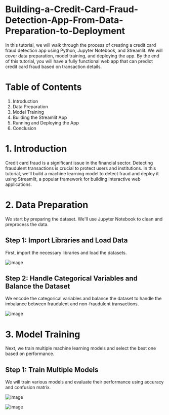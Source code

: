 # Building-a-Credit-Card-Fraud-Detection-App-From-Data-Preparation-to-Deployment
In this tutorial, we will walk through the process of creating a credit card fraud detection app using Python, Jupyter Notebook, and Streamlit. We will cover data preparation, model training, and deploying the app. By the end of this tutorial, you will have a fully functional web app that can predict credit card fraud based on transaction details.

# Table of Contents
1. Introduction
2. Data Preparation
3. Model Training
4. Building the Streamlit App
5. Running and Deploying the App
6. Conclusion

# 1. Introduction
Credit card fraud is a significant issue in the financial sector. Detecting fraudulent transactions is crucial to protect users and institutions. In this tutorial, we'll build a machine learning model to detect fraud and deploy it using Streamlit, a popular framework for building interactive web applications.

# 2. Data Preparation
We start by preparing the dataset. We'll use Jupyter Notebook to clean and preprocess the data.

## Step 1: Import Libraries and Load Data
First, import the necessary libraries and load the datasets.

![image](https://github.com/user-attachments/assets/dd8aa74c-7021-43e4-b07a-62a66f660ab2)

## Step 2: Handle Categorical Variables and Balance the Dataset
We encode the categorical variables and balance the dataset to handle the imbalance between fraudulent and non-fraudulent transactions.

![image](https://github.com/user-attachments/assets/57d472d2-fa79-4223-9a09-7142c477f3fc)

# 3. Model Training
Next, we train multiple machine learning models and select the best one based on performance.

## Step 1: Train Multiple Models
We will train various models and evaluate their performance using accuracy and confusion matrix.

![image](https://github.com/user-attachments/assets/0d92b687-f8da-4ef9-bb62-cf29a56cbb49)

![image](https://github.com/user-attachments/assets/fbf32879-7b2d-4c71-9998-ef0529c75fef)
